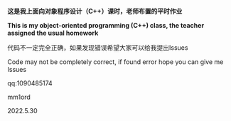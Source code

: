 __这是我上面向对象程序设计（C++）课时，老师布置的平时作业__

__This is my object-oriented programming (C++) class, the teacher assigned the usual homework__

代码不一定完全正确，如果发现错误希望大家可以给我提出Issues

Code may not be completely correct, if found error hope you can give me Issues  

qq:1090485174

mm1ord

2022.5.30
